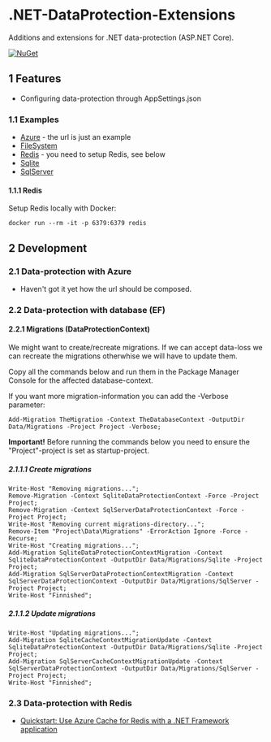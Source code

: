 # .NET-DataProtection-Extensions

Additions and extensions for .NET data-protection (ASP.NET Core).

[![NuGet](https://img.shields.io/nuget/v/RegionOrebroLan.DataProtection.svg?label=NuGet)](https://www.nuget.org/packages/RegionOrebroLan.DataProtection)

## 1 Features

- Configuring data-protection through AppSettings.json

### 1.1 Examples

- [Azure](/Source/Sample/Application/appsettings.Azure.json) - the url is just an example
- [FileSystem](/Source/Sample/Application/appsettings.FileSystem.json)
- [Redis](/Source/Sample/Application/appsettings.Redis.json) - you need to setup Redis, see below
- [Sqlite](/Source/Sample/Application/appsettings.Sqlite.json)
- [SqlServer](/Source/Sample/Application/appsettings.SqlServer.json)

#### 1.1.1 Redis

Setup Redis locally with Docker:

	docker run --rm -it -p 6379:6379 redis

## 2 Development

### 2.1 Data-protection with Azure

- Haven't got it yet how the url should be composed.

### 2.2 Data-protection with database (EF)

#### 2.2.1 Migrations (DataProtectionContext)

We might want to create/recreate migrations. If we can accept data-loss we can recreate the migrations otherwhise we will have to update them.

Copy all the commands below and run them in the Package Manager Console for the affected database-context.

If you want more migration-information you can add the -Verbose parameter:

	Add-Migration TheMigration -Context TheDatabaseContext -OutputDir Data/Migrations -Project Project -Verbose;

**Important!** Before running the commands below you need to ensure the "Project"-project is set as startup-project. 

##### 2.1.1.1 Create migrations

	Write-Host "Removing migrations...";
	Remove-Migration -Context SqliteDataProtectionContext -Force -Project Project;
	Remove-Migration -Context SqlServerDataProtectionContext -Force -Project Project;
	Write-Host "Removing current migrations-directory...";
	Remove-Item "Project\Data\Migrations" -ErrorAction Ignore -Force -Recurse;
	Write-Host "Creating migrations...";
	Add-Migration SqliteDataProtectionContextMigration -Context SqliteDataProtectionContext -OutputDir Data/Migrations/Sqlite -Project Project;
	Add-Migration SqlServerDataProtectionContextMigration -Context SqlServerDataProtectionContext -OutputDir Data/Migrations/SqlServer -Project Project;
	Write-Host "Finnished";

##### 2.1.1.2 Update migrations

	Write-Host "Updating migrations...";
	Add-Migration SqliteCacheContextMigrationUpdate -Context SqliteDataProtectionContext -OutputDir Data/Migrations/Sqlite -Project Project;
	Add-Migration SqlServerCacheContextMigrationUpdate -Context SqlServerDataProtectionContext -OutputDir Data/Migrations/SqlServer -Project Project;
	Write-Host "Finnished";

### 2.3 Data-protection with Redis

- [Quickstart: Use Azure Cache for Redis with a .NET Framework application](https://docs.microsoft.com/en-us/azure/azure-cache-for-redis/cache-dotnet-how-to-use-azure-redis-cache/)